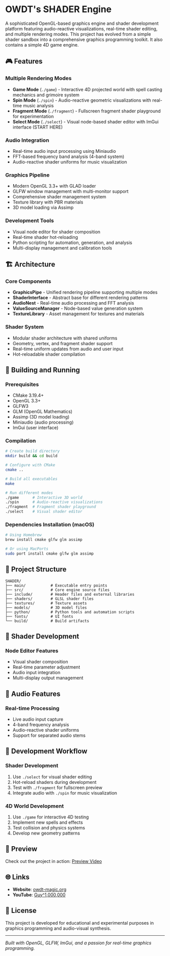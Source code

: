 # OWDT's SHADER Engine

A sophisticated OpenGL-based graphics engine and shader development platform featuring audio-reactive visualizations, real-time shader editing, and multiple rendering modes. This project has evolved from a simple shader sandbox into a comprehensive graphics programming toolkit. It also contains a simple 4D game engine.

## 🎮 Features

### Multiple Rendering Modes
- **Game Mode** (`./game`) - Interactive 4D projected world with spell casting mechanics and grimoire system
- **Spin Mode** (`./spin`) - Audio-reactive geometric visualizations with real-time music analysis
- **Fragment Mode** (`./fragment`) - Fullscreen fragment shader playground for experimentation
- **Select Mode** (`./select`) - Visual node-based shader editor with ImGui interface (START HERE)

### Audio Integration
- Real-time audio input processing using Miniaudio
- FFT-based frequency band analysis (4-band system)
- Audio-reactive shader uniforms for music visualization

### Graphics Pipeline
- Modern OpenGL 3.3+ with GLAD loader
- GLFW window management with multi-monitor support
- Comprehensive shader management system
- Texture library with PBR materials
- 3D model loading via Assimp

### Development Tools
- Visual node editor for shader composition
- Real-time shader hot-reloading
- Python scripting for automation, generation, and analysis
- Multi-display management and calibration tools

## 🏗️ Architecture

### Core Components
- **GraphicsPipe** - Unified rendering pipeline supporting multiple modes
- **ShaderInterface** - Abstract base for different rendering patterns
- **AudioNest** - Real-time audio processing and FFT analysis
- **ValueSourceManager** - Node-based value generation system
- **TextureLibrary** - Asset management for textures and materials

### Shader System
- Modular shader architecture with shared uniforms
- Geometry, vertex, and fragment shader support
- Real-time uniform updates from audio and user input
- Hot-reloadable shader compilation

## 🚀 Building and Running

### Prerequisites
- CMake 3.19.4+
- OpenGL 3.3+
- GLFW3
- GLM (OpenGL Mathematics)
- Assimp (3D model loading)
- Miniaudio (audio processing)
- ImGui (user interface)

### Compilation
```bash
# Create build directory
mkdir build && cd build

# Configure with CMake
cmake ..

# Build all executables
make

# Run different modes
./game      # Interactive 3D world
./spin      # Audio-reactive visualizations  
./fragment  # Fragment shader playground
./select    # Visual shader editor
```

### Dependencies Installation (macOS)
```bash
# Using Homebrew
brew install cmake glfw glm assimp

# Or using MacPorts
sudo port install cmake glfw glm assimp
```

## 📁 Project Structure

```
SHADER/
├── main/           # Executable entry points
├── src/            # Core engine source files
├── include/        # Header files and external libraries
├── shaders/        # GLSL shader files
├── textures/       # Texture assets
├── models/         # 3D model files
├── python/         # Python tools and automation scripts
├── fonts/          # UI fonts
└── build/          # Build artifacts
```

## 🎨 Shader Development

### Node Editor Features
- Visual shader composition
- Real-time parameter adjustment
- Audio input integration
- Multi-display output management

## 🎵 Audio Features

### Real-time Processing
- Live audio input capture
- 4-band frequency analysis
- Audio-reactive shader uniforms
- Support for separated audio stems

## 🔧 Development Workflow

### Shader Development
1. Use `./select` for visual shader editing
2. Hot-reload shaders during development
3. Test with `./fragment` for fullscreen preview
4. Integrate audio with `./spin` for music visualization

### 4D World Development
1. Use `./game` for interactive 4D testing
2. Implement new spells and effects
3. Test collision and physics systems
4. Develop new geometry patterns

## 🎥 Preview

Check out the project in action:
[Preview Video](https://www.youtube.com/watch?v=BYUks-dQ8sE)

## 🌐 Links

- **Website**: [owdt-magic.org](https://owdt-magic.org)
- **YouTube**: [Guy^1,000,000](https://www.youtube.com/@Guytothemillionth)

## 📝 License

This project is developed for educational and experimental purposes in graphics programming and audio-visual synthesis.

---

*Built with OpenGL, GLFW, ImGui, and a passion for real-time graphics programming.*

